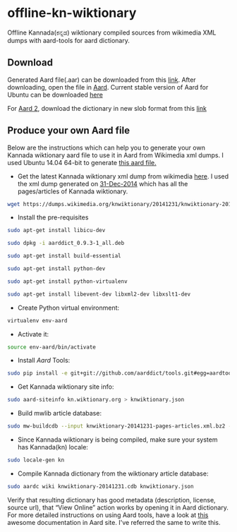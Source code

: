 # offline-kn-wiktionary
Offline Kannada(ಕನ್ನಡ) wiktionary compiled sources from wikimedia XML dumps with aard-tools for aard dictionary.

## Download
Generated Aard file(.aar) can be downloaded from this [link](http://goo.gl/8RIy2V). After downloading, open the file in [Aard](http://aarddict.org/). Current stable version of Aard for Ubuntu can be downloaded [here](http://dl.aarddict.org/1dlemAz)

For [Aard 2](http://aarddict.org/), download the dictionary in new slob format from this [link](http://goo.gl/nVweNJ)

## Produce your own Aard file
Below are the instructions which can help you to generate your own Kannada wiktionary aard file to use it in Aard from Wikimedia xml dumps. I used Ubuntu 14.04 64-bit to generate [this aard file.](http://goo.gl/8RIy2V)

* Get the latest Kannada wiktionary xml dump from wikimedia [here](https://dumps.wikimedia.org/knwiktionary/latest/). I used the xml dump generated on [31-Dec-2014](https://dumps.wikimedia.org/knwiktionary/20141231/knwiktionary-20141231-pages-articles.xml.bz2) which has all the pages/articles of Kannada wiktionary.
```bash
wget https://dumps.wikimedia.org/knwiktionary/20141231/knwiktionary-20141231-pages-articles.xml.bz2
```
* Install the pre-requisites
```bash
sudo apt-get install libicu-dev

sudo dpkg -i aarddict_0.9.3-1_all.deb 

sudo apt-get install build-essential

sudo apt-get install python-dev

sudo apt-get install python-virtualenv

sudo apt-get install libevent-dev libxml2-dev libxslt1-dev
```
* Create Python virtual environment:
```bash
virtualenv env-aard
```
* Activate it:
```bash
source env-aard/bin/activate
```
* Install _Aard_ Tools:
```bash
sudo pip install -e git+git://github.com/aarddict/tools.git#egg=aardtools
```
* Get Kannada wiktionary site info:
```bash
sudo aard-siteinfo kn.wiktionary.org > knwiktionary.json
```
* Build mwlib article database:
```bash
sudo mw-buildcdb --input knwiktionary-20141231-pages-articles.xml.bz2 --output knwiktionary-20141231.cdb
```
* Since Kannada wiktionary is being compiled, make sure your system has Kannada(kn) locale:
```bash
sudo locale-gen kn
```
* Compile Kannada dictionary from the wiktionary article database:
```bash
sudo aardc wiki knwiktionary-20141231.cdb knwiktionary.json
```
Verify that resulting dictionary has good metadata (description, license, source url), that “View Online” action works by opening it in Aard dictionary. For more detailed instructions on using Aard tools, have a look at [this](http://aarddict.org/aardtools/doc/aardtools.html) awesome documentation in Aard site. I've referred the same to write this.
